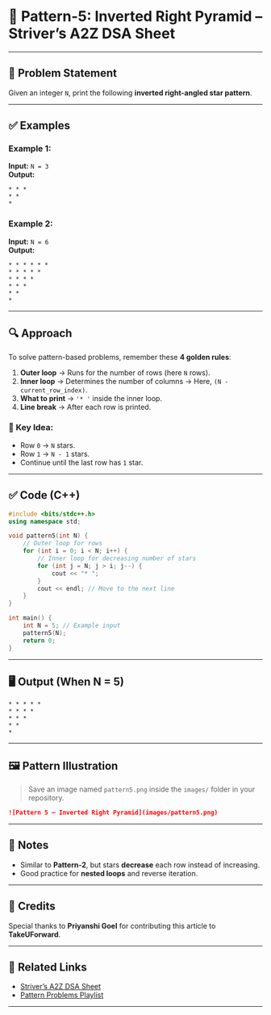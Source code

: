 # 🔻 Pattern-5: Inverted Right Pyramid – Striver’s A2Z DSA Sheet

---

## 📝 Problem Statement

Given an integer `N`, print the following **inverted right-angled star pattern**.

---

## ✅ Examples

### Example 1:
**Input:** `N = 3`  
**Output:**
```
* * *  
* *  
*  
```

### Example 2:
**Input:** `N = 6`  
**Output:**
```
* * * * * *  
* * * * *  
* * * *  
* * *  
* *  
*  
```

---

## 🔍 Approach

To solve pattern-based problems, remember these **4 golden rules**:

1. **Outer loop** → Runs for the number of rows (here `N` rows).
2. **Inner loop** → Determines the number of columns → Here, `(N - current_row_index)`.
3. **What to print** → `'* '` inside the inner loop.
4. **Line break** → After each row is printed.

### 🧠 Key Idea:
- Row `0` → `N` stars.  
- Row `1` → `N - 1` stars.  
- Continue until the last row has `1` star.

---

## ✅ Code (C++)

```cpp
#include <bits/stdc++.h>
using namespace std;

void pattern5(int N) {
    // Outer loop for rows
    for (int i = 0; i < N; i++) {
        // Inner loop for decreasing number of stars
        for (int j = N; j > i; j--) {
            cout << "* ";
        }
        cout << endl; // Move to the next line
    }
}

int main() {
    int N = 5; // Example input
    pattern5(N);
    return 0;
}
```

---

## 🖥️ Output (When N = 5)

```
* * * * *  
* * * *  
* * *  
* *  
*  
```

---

## 🖼️ Pattern Illustration

> Save an image named `pattern5.png` inside the `images/` folder in your repository.

```markdown
![Pattern 5 – Inverted Right Pyramid](images/pattern5.png)
```

---

## 📌 Notes

- Similar to **Pattern-2**, but stars **decrease** each row instead of increasing.
- Good practice for **nested loops** and reverse iteration.

---

## 🙌 Credits

Special thanks to **Priyanshi Goel** for contributing this article to **TakeUForward**.

---

## 🔗 Related Links

- [Striver’s A2Z DSA Sheet](https://takeuforward.org/interviews/strivers-a2z-dsa-course-sheet-2/)  
- [Pattern Problems Playlist](https://www.youtube.com/playlist?list=PLgUwDviBIf0qUlt5H_kiKYaNSqJ81PMMY)

---
